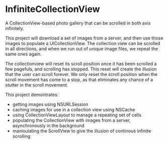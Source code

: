 InfiniteCollectionView
======================

A CollectionView-based photo gallery that can be scrolled in both axis infinitely.

This project will download a set of images from a server, and then use those images to populate a UICollectionView.  The collection view can be scrolled in all directions, and when we run out of unique image files, we repeat the same ones again.

The collectionview will reset its scroll position once it has been scrolled a few pagefuls, and scrolling has stopped.  This reset will create the illusion that the user can scroll forever.  We only reset the scroll position when the scroll movement has come to a stop, as that eliminates any chance of a stutter in the scroll movement.

This project demontrates:

- getting images using NSURLSession
- caching images for use in a collection view using NSCache
- using CollectionViewLayout to manage a repeating set of cells
- populating the CollectionView with images from a server, asynchronously in the background
- manioulating the ScrollView to give the illusion of continous infinite scrolling
